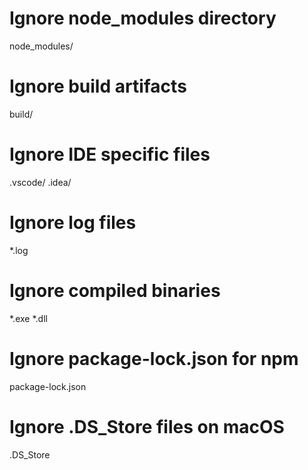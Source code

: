 # Ignore node_modules directory
node_modules/

# Ignore build artifacts
build/

# Ignore IDE specific files
.vscode/
.idea/

# Ignore log files
*.log

# Ignore compiled binaries
*.exe
*.dll

# Ignore package-lock.json for npm
package-lock.json

# Ignore .DS_Store files on macOS
.DS_Store